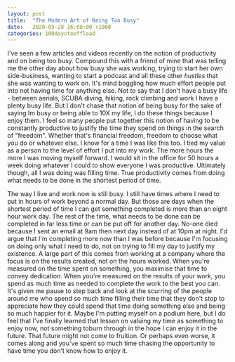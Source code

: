 ```yaml
---
layout: post
title:  "The Modern Art of Being Too Busy"
date:   2020-05-28 16:00:00 +1000
categories: 100daystooffload
---
```


I've seen a few articles and videos recently on the notion of productivity and on being too busy. Compound this with a friend of mine that was telling me the other day about how busy she was working, trying to start her own side-business, wanting to start a podcast and all these other _hustles_ that she was wanting to work on. It's mind boggling how much effort people put into not having time for anything else. Not to say that I don't have a busy life - between aerials, SCUBA diving, hiking, rock climbing and work I have a plenty busy life. But I don't chase that notion of being busy for the sake of saying Im busy or being able to 10X my life, I do these things because I enjoy them. I feel so many people put together this notion of having to be constantly productive to justify the time they spend on things in the search of "freedom". Whether that's financial freedom, freedom to choose what you do or whatever else. I know for a time I was like this too. I tied my value as a person to the level of effort I put into my work. The more hours the more I was moving myself forward. I would sit in the office for 50 hours a week doing whatever I could to show everyone I was productive. Ultimately though, all I was doing was filling time. True productivity comes from doing what needs to be done in the shortest period of time.

The way I live and work now is still busy. I still have times where I need to put in hours of work beyond a normal day. But those are days when the shortest period of time I can get something completed is more than an eight hour work day. The rest of the time, what needs to be done can be completed in far less time or can be put off for another day. No-one died because I sent an email at 9am then next day instead of at 10pm at night. I'd argue that I'm completing more now than I was before because I'm focusing on doing only what I need to do, not on trying to fill my day to justify my existence. A large part of this comes from working at a company where the focus is on the results created, not on the hours worked. When you're measured on the time spent on something, you maximise that time to convey dedication. When you're measured on the results of your work, you spend as much time as needed to complete the work to the best you can. It's given me pause to step back and look at the scurring of the people around me who spend so much time filling their time that they don't stop to appreciate how they could spend that time doing something else and being so much happier for it. Maybe I'm putting myself on a podium here, but I do feel that I've finally learned that lesson on valuing my time as something to enjoy now, not something toburn through in the hope I can enjoy it in the future. That future might not come to fruition. Or perhaps even worse, it comes along and you've spent so much time chasing the opportunity to have time you don't know how to enjoy it.
